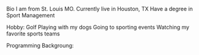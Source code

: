 Bio
I am from St. Louis MO. Currently live in Houston, TX Have a degree in Sport Management

Hobby: Golf Playing with my dogs Going to sporting events Watching my favorite sports teams

Programming Backgroung: